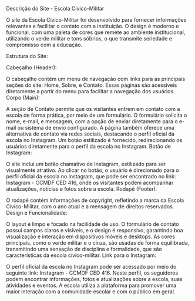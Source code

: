 Descrição do Site - Escola Cívico-Militar

O site da Escola Cívico-Militar foi desenvolvido para fornecer informações relevantes e facilitar o contato com a instituição. O design é moderno e funcional, com uma paleta de cores que remete ao ambiente institucional, utilizando o verde militar e tons sóbrios, o que transmite seriedade e compromisso com a educação.

Estrutura do Site:

Cabeçalho (Header):

O cabeçalho contém um menu de navegação com links para as principais seções do site: Home, Sobre, e Contato. Essas páginas são acessíveis diretamente a partir do menu para facilitar a navegação dos usuários.
Corpo (Main):

A seção de Contato permite que os visitantes entrem em contato com a escola de forma prática, por meio de um formulário. O formulário solicita o nome, e-mail, e mensagem, com a opção de enviar diretamente para o e-mail ou sistema de envio configurado.
A página também oferece uma alternativa de contato via redes sociais, destacando o perfil oficial da escola no Instagram. Um botão estilizado é fornecido, redirecionando os usuários diretamente para o perfil da escola no Instagram.
Botão de Instagram:

O site inclui um botão chamativo de Instagram, estilizado para ser visualmente atrativo. Ao clicar no botão, o usuário é direcionado para o perfil oficial da escola no Instagram, que pode ser encontrado no link: Instagram - CCMDF CED 416, onde os visitantes podem acompanhar atualizações, notícias e fotos sobre a escola.
Rodapé (Footer):

O rodapé contém informações de copyright, refletindo a marca da Escola Cívico-Militar, com o ano atual e a mensagem de direitos reservados.
Design e Funcionalidade:

O layout é limpo e focado na facilidade de uso. O formulário de contato possui campos claros e visíveis, e o design é responsivo, garantindo boa visualização e interação em dispositivos móveis e desktops.
As cores principais, como o verde militar e o cinza, são usadas de forma equilibrada, transmitindo uma sensação de disciplina e formalidade, que são características da escola cívico-militar.
Link para o Instagram:

O perfil oficial da escola no Instagram pode ser acessado por meio do seguinte link: Instagram - CCMDF CED 416. Neste perfil, os seguidores podem encontrar informações, fotos e atualizações sobre a escola, suas atividades e eventos. A escola utiliza a plataforma para promover uma maior interação com a comunidade escolar e com o público em geral.
